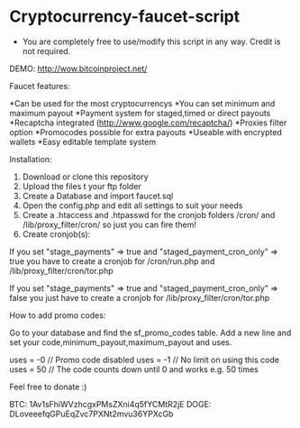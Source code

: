 Cryptocurrency-faucet-script
============================
* You are completely free to use/modify this script in any way. Credit is not required.

DEMO: http://wow.bitcoinproject.net/


Faucet features:

*Can be used for the most cryptocurrencys
*You can set minimum and maximum payout
*Payment system for staged,timed or direct payouts
*Recaptcha integrated (http://www.google.com/recaptcha/)
*Proxies filter option
*Promocodes possible for extra payouts
*Useable with encrypted wallets
*Easy editable template system


Installation:

1. Download or clone this repository
2. Upload the files t your ftp folder
3. Create a Database and import faucet.sql
4. Open the config.php and edit all settings to suit your needs
5. Create a .htaccess and .htpasswd for the cronjob folders /cron/ and /lib/proxy_filter/cron/ so just you can fire them!
6. Create cronjob(s):

If you set "stage_payments" => true and "staged_payment_cron_only" => true you have to create a cronjob for /cron/run.php and /lib/proxy_filter/cron/tor.php

If you set "stage_payments" => true and "staged_payment_cron_only" => false you just have to create a cronjob for /lib/proxy_filter/cron/tor.php


How to add promo codes:

Go to your database and find the sf_promo_codes table.
Add a new line and set your code,minimum_payout,maximum_payout and uses.

uses = -0 // Promo code disabled
uses = -1 // No limit on using this code
uses = 50 // The code counts down until 0 and works e.g. 50 times


Feel free to donate :)

BTC: 1Av1sFhiWVzhcgxPMsZXni4q5fYCMtR2jE
DOGE: DLoveeefqGPuEqZvc7PXNt2mvu36YPXcGb
